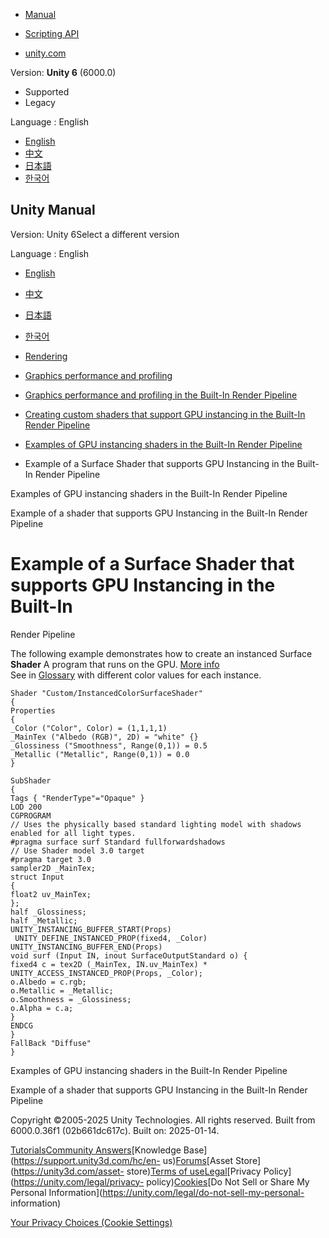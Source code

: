 [](https://docs.unity3d.com)

  * [Manual](../Manual/index.html)
  * [Scripting API](../ScriptReference/index.html)

  * [unity.com](https://unity.com/)

Version: **Unity 6** (6000.0)

  * Supported
  * Legacy

Language : English

  * [English](/Manual/gpu-instancing-surface-shader-example.html)
  * [中文](/cn/current/Manual/gpu-instancing-surface-shader-example.html)
  * [日本語](/ja/current/Manual/gpu-instancing-surface-shader-example.html)
  * [한국어](/kr/current/Manual/gpu-instancing-surface-shader-example.html)

[](https://docs.unity3d.com)

## Unity Manual

Version: Unity 6Select a different version

Language : English

  * [English](/Manual/gpu-instancing-surface-shader-example.html)
  * [中文](/cn/current/Manual/gpu-instancing-surface-shader-example.html)
  * [日本語](/ja/current/Manual/gpu-instancing-surface-shader-example.html)
  * [한국어](/kr/current/Manual/gpu-instancing-surface-shader-example.html)

  * [Rendering](rendering-and-post-processing.html)
  * [Graphics performance and profiling](graphics-performance-profiling.html)
  * [Graphics performance and profiling in the Built-In Render Pipeline](graphics-performance-birp.html)
  * [Creating custom shaders that support GPU instancing in the Built-In Render Pipeline](gpu-instancing-shader.html)
  * [Examples of GPU instancing shaders in the Built-In Render Pipeline](gpu-instancing-samples.html)
  * Example of a Surface Shader that supports GPU Instancing in the Built-In Render Pipeline

[](gpu-instancing-samples.html)

Examples of GPU instancing shaders in the Built-In Render Pipeline

[](gpu-instancing-vertex-fragment-shader-example.html)

Example of a shader that supports GPU Instancing in the Built-In Render
Pipeline

# Example of a Surface Shader that supports GPU Instancing in the Built-In
Render Pipeline

The following example demonstrates how to create an instanced Surface
**Shader** A program that runs on the GPU. [More info](Shaders.html)  
See in [Glossary](Glossary.html#Shader) with different color values for each
instance.

    
    
    Shader "Custom/InstancedColorSurfaceShader"
    {
    Properties
    {
    _Color ("Color", Color) = (1,1,1,1)
    _MainTex ("Albedo (RGB)", 2D) = "white" {}
    _Glossiness ("Smoothness", Range(0,1)) = 0.5
    _Metallic ("Metallic", Range(0,1)) = 0.0
    }
    
    SubShader
    {
    Tags { "RenderType"="Opaque" }
    LOD 200
    CGPROGRAM
    // Uses the physically based standard lighting model with shadows enabled for all light types.
    #pragma surface surf Standard fullforwardshadows
    // Use Shader model 3.0 target
    #pragma target 3.0
    sampler2D _MainTex;
    struct Input
    {
    float2 uv_MainTex;
    };
    half _Glossiness;
    half _Metallic;
    UNITY_INSTANCING_BUFFER_START(Props)
     UNITY_DEFINE_INSTANCED_PROP(fixed4, _Color)
    UNITY_INSTANCING_BUFFER_END(Props)
    void surf (Input IN, inout SurfaceOutputStandard o) {
    fixed4 c = tex2D (_MainTex, IN.uv_MainTex) * UNITY_ACCESS_INSTANCED_PROP(Props, _Color);
    o.Albedo = c.rgb;
    o.Metallic = _Metallic;
    o.Smoothness = _Glossiness;
    o.Alpha = c.a;
    }
    ENDCG
    }
    FallBack "Diffuse"
    }
    

[](gpu-instancing-samples.html)

Examples of GPU instancing shaders in the Built-In Render Pipeline

[](gpu-instancing-vertex-fragment-shader-example.html)

Example of a shader that supports GPU Instancing in the Built-In Render
Pipeline

Copyright ©2005-2025 Unity Technologies. All rights reserved. Built from
6000.0.36f1 (02b661dc617c). Built on: 2025-01-14.

[Tutorials](https://learn.unity.com/)[Community
Answers](https://answers.unity3d.com)[Knowledge
Base](https://support.unity3d.com/hc/en-
us)[Forums](https://forum.unity3d.com)[Asset Store](https://unity3d.com/asset-
store)[Terms of
use](https://docs.unity3d.com/Manual/TermsOfUse.html)[Legal](https://unity.com/legal)[Privacy
Policy](https://unity.com/legal/privacy-
policy)[Cookies](https://unity.com/legal/cookie-policy)[Do Not Sell or Share
My Personal Information](https://unity.com/legal/do-not-sell-my-personal-
information)

[Your Privacy Choices (Cookie Settings)](javascript:void\(0\);)

